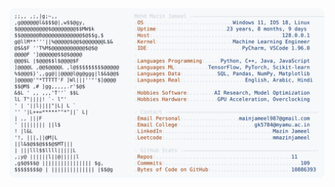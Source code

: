 <picture>
  <source srcset="https://raw.githubusercontent.com/mmazinjameel/mmazinjameel/main/dark_mode.svg?v=1752495711" media="(prefers-color-scheme: dark)">
  <img src="https://raw.githubusercontent.com/mmazinjameel/mmazinjameel/main/light_mode.svg?v=1752495711">
</picture>
